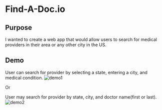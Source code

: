 # Find-A-Doc.io


## Purpose
I wanted to create a web app that would allow users to search for medical providers in their area or any other city in the US.

## Demo

User can search for provider by selecting a state, entering a city, and medical condition. 
![demo1](demo1statecityconditionsearch.gif)

Or

User may search for provider by state, city, and doctor name(first or last).
![demo2](demostatecitynamesearch.gif)
